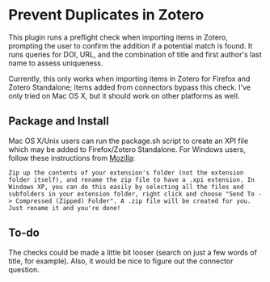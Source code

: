 # Prevent Duplicates in Zotero

This plugin runs a preflight check when importing items in Zotero, prompting the user to confirm the addition if a potential match is found. It runs queries for DOI, URL, and the combination of title and first author's last name to assess uniqueness.

Currently, this only works when importing items in Zotero for Firefox and Zotero Standalone; items added from connectors bypass this check. I've only tried on Mac OS X, but it should work on other platforms as well.

## Package and Install

Mac OS X/Unix users can run the package.sh script to create an XPI file which may be added to Firefox/Zotero Standalone. For Windows users, follow these instructions from [Mozilla](https://developer.mozilla.org/en/Building_an_Extension/):

	Zip up the contents of your extension's folder (not the extension folder itself), and rename the zip file to have a .xpi extension. In Windows XP, you can do this easily by selecting all the files and subfolders in your extension folder, right click and choose "Send To -> Compressed (Zipped) Folder". A .zip file will be created for you. Just rename it and you're done!

## To-do
The checks could be made a little bit looser (search on just a few words of title, for example). Also, it would be nice to figure out the connector question.